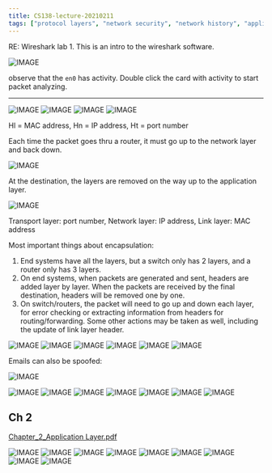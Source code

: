```yaml
---
title: CS138-lecture-20210211
tags: ["protocol layers", "network security", "network history", "application layer"]
---
```


RE: Wireshark lab 1. This is an intro to the wireshark software.

![IMAGE](/notes/D295F7D318D8E1C847C9B330918C713F.jpg)

observe that the `en0` has activity. Double click the card with activity to start packet analyzing.

---

![IMAGE](/notes/D2BFF09D9A7663AE325229205D17A826.jpg)
![IMAGE](/notes/4BEC59995E18CADE8E96449CF5AEC9E7.jpg)
![IMAGE](/notes/1F0420BFFB18E661E3A9F36B7CD5E098.jpg)
![IMAGE](/notes/97A87336AF3F61BF13C9E75F3B8780D6.jpg)

Hl = MAC address, Hn = IP address, Ht = port number

Each time the packet goes thru a router, it must go up to the network layer and back down.

![IMAGE](/notes/BE7519E9EF7F569604311853B10C8CCB.jpg)

At the destination, the layers are removed on the way up to the application layer.

![IMAGE](/notes/8BC37A00DD784CB2C7AE959A767EFA93.jpg)

Transport layer: port number,
Network layer: IP address,
Link layer: MAC address

Most important things about encapsulation:

1. End systems have all the layers, but a switch only has 2 layers, and a router only has 3 layers.
2. On end systems, when packets are generated and sent, headers are added layer by layer. When the packets are received by the final destination, headers will be removed one by one.
3. On switch/routers, the packet will need to go up and down each layer, for error checking or extracting information from headers for routing/forwarding. Some other actions may be taken as well, including the update of link layer header.

![IMAGE](/notes/D182EEFCE5F2B9BEAC69D404CB5197A6.jpg)
![IMAGE](/notes/D09713520FCC59309C08FCEC29E9CD6F.jpg)
![IMAGE](/notes/ED4E68278A8E6C2215C56E783391635D.jpg)
![IMAGE](/notes/8EE0080AD313501A881361C623D93B4F.jpg)
![IMAGE](/notes/16B1F6E69C46784D4E7DAFA1503BFB5E.jpg)
![IMAGE](/notes/35BE92BBFBDCC5E0889C878545851730.jpg)

Emails can also be spoofed:

![IMAGE](/notes/1D6CC4D982DD51DBF203F2C2F2FB6303.jpg)

![IMAGE](/notes/DC37DC8BE4E489FA570CB0ECB481ED50.jpg)
![IMAGE](/notes/EA427F2150491A5C81F732B8DC8A27BC.jpg)
![IMAGE](/notes/4F08908F443F38DACB3B097BED4A9117.jpg)
![IMAGE](/notes/E39B65E83EC25C34DD97505806D928E7.jpg)
![IMAGE](/notes/E883635C2D84BF9C7AD6E9C58AFD9A69.jpg)
![IMAGE](/notes/A7309ADDFC4020D137AF446B72423CB9.jpg)
![IMAGE](/notes/FB32EC9750029CE220A44CC444A0C4E8.jpg)

## Ch 2

[Chapter_2_Application Layer.pdf](/notes/EE5AA4D9893DCF4B5B905BFE0AC444C3.pdf)

![IMAGE](/notes/65DE637A6746EEAB003A5C88C7CF2F1B.jpg)
![IMAGE](/notes/FF332808A431D0476FCE637D59501A88.jpg)
![IMAGE](/notes/21F62760196F28DA74281F5B7CF0DE4B.jpg)
![IMAGE](/notes/7F028E71497F20FD30E85C68363AFF98.jpg)
![IMAGE](/notes/8CECEDAA182CA8F4C789BCEFD79C90EC.jpg)
![IMAGE](/notes/8E52381F8D03E76906315731F7561C39.jpg)
![IMAGE](/notes/B3159176228FD7313947FC794B9D4A05.jpg)
![IMAGE](/notes/0D8F1E37AA1820A9E4F3061F9D37C7B9.jpg)
![IMAGE](/notes/DFD2948A24F684518450643061E592A9.jpg)
